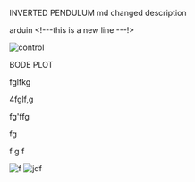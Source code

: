 INVERTED PENDULUM 
md changed
description
 

arduin <!---this is a new line ---!>


![control](https://user-images.githubusercontent.com/56887010/81269325-c686ac00-9066-11ea-8e57-33ff046c4145.PNG)


BODE PLOT

fglfkg

4fglf,g

fg'ffg

fg

f
g
f

![f](https://user-images.githubusercontent.com/56887010/81269342-cbe3f680-9066-11ea-972b-22755b56de1a.PNG)
![jdf](https://user-images.githubusercontent.com/56887010/81269349-cedee700-9066-11ea-8c1a-eecddf549728.PNG)


